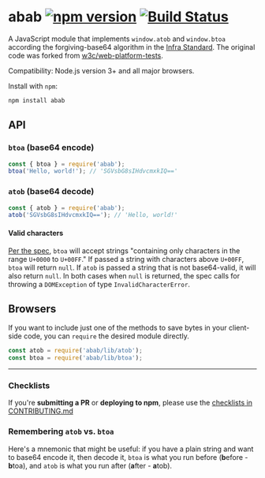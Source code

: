 # abab [![npm version](https://badge.fury.io/js/abab.svg)](https://www.npmjs.com/package/abab) [![Build Status](https://travis-ci.org/jsdom/abab.svg?branch=master)](https://travis-ci.org/jsdom/abab)

A JavaScript module that implements `window.atob` and `window.btoa` according the forgiving-base64 algorithm in the [Infra Standard](https://infra.spec.whatwg.org/#forgiving-base64). The original code was forked from [w3c/web-platform-tests](https://github.com/w3c/web-platform-tests/blob/master/html/webappapis/atob/base64.html).

Compatibility: Node.js version 3+ and all major browsers.

Install with `npm`:

```sh
npm install abab
```

## API

### `btoa` (base64 encode)

```js
const { btoa } = require('abab');
btoa('Hello, world!'); // 'SGVsbG8sIHdvcmxkIQ=='
```

### `atob` (base64 decode)

```js 
const { atob } = require('abab');
atob('SGVsbG8sIHdvcmxkIQ=='); // 'Hello, world!'
```

#### Valid characters

[Per the spec](https://html.spec.whatwg.org/multipage/webappapis.html#atob:dom-windowbase64-btoa-3), `btoa` will accept strings "containing only characters in the range `U+0000` to `U+00FF`." If passed a string with characters above `U+00FF`, `btoa` will return `null`. If `atob` is passed a string that is not base64-valid, it will also return `null`. In both cases when `null` is returned, the spec calls for throwing a `DOMException` of type `InvalidCharacterError`.

## Browsers

If you want to include just one of the methods to save bytes in your client-side code, you can `require` the desired module directly.

```js
const atob = require('abab/lib/atob');
const btoa = require('abab/lib/btoa');
```

-----

### Checklists

If you're **submitting a PR** or **deploying to npm**, please use the [checklists in CONTRIBUTING.md](https://github.com/jsdom/abab/blob/master/CONTRIBUTING.md#checklists)

### Remembering `atob` vs. `btoa`

Here's a mnemonic that might be useful: if you have a plain string and want to base64 encode it, then decode it, `btoa` is what you run before (**b**efore - **b**toa), and `atob` is what you run after (**a**fter - **a**tob).
